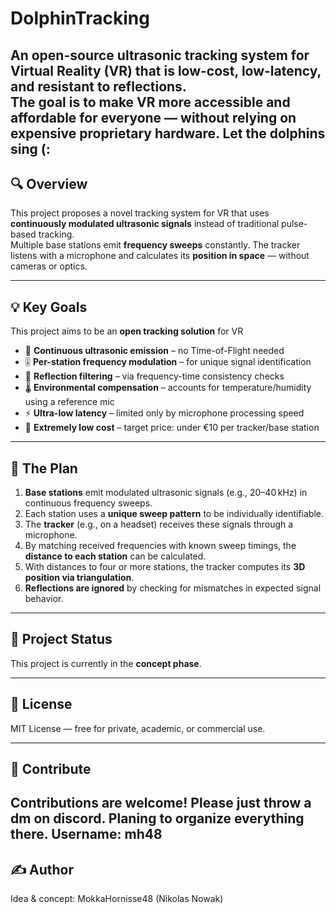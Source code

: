 # DolphinTracking

An **open-source ultrasonic tracking system** for Virtual Reality (VR) that is low-cost, low-latency, and resistant to reflections.  
The goal is to make VR more **accessible and affordable** for everyone — without relying on expensive proprietary hardware.
Let the dolphins sing (:
---

## 🔍 Overview

This project proposes a novel tracking system for VR that uses **continuously modulated ultrasonic signals** instead of traditional pulse-based tracking.  
Multiple base stations emit **frequency sweeps** constantly. The tracker listens with a microphone and calculates its **position in space** — without cameras or optics.

---

## 💡 Key Goals
This project aims to be an **open tracking solution** for VR
- 📡 **Continuous ultrasonic emission** – no Time-of-Flight needed  
- 🎚️ **Per-station frequency modulation** – for unique signal identification  
- 🚫 **Reflection filtering** – via frequency-time consistency checks  
- 🌡️ **Environmental compensation** – accounts for temperature/humidity using a reference mic  
- ⚡ **Ultra-low latency** – limited only by microphone processing speed  
- 💸 **Extremely low cost** – target price: under €10 per tracker/base station

---

## 📐 The Plan

1. **Base stations** emit modulated ultrasonic signals (e.g., 20–40 kHz) in continuous frequency sweeps.
2. Each station uses a **unique sweep pattern** to be individually identifiable.
3. The **tracker** (e.g., on a headset) receives these signals through a microphone.
4. By matching received frequencies with known sweep timings, the **distance to each station** can be calculated.
5. With distances to four or more stations, the tracker computes its **3D position via triangulation**.
6. **Reflections are ignored** by checking for mismatches in expected signal behavior.

---

## 🧪 Project Status

This project is currently in the **concept phase**.

---


## 📜 License

MIT License — free for private, academic, or commercial use.

---

## 🤝 Contribute

Contributions are welcome! 
Please just throw a dm on discord. Planing to organize everything there. Username: mh48
---


## ✍️ Author

Idea & concept: MokkaHornisse48 (Nikolas Nowak)
